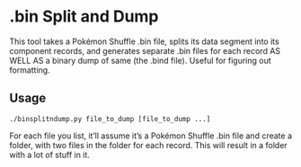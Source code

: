 # .bin Split and Dump

This tool takes a Pokémon Shuffle .bin file, splits its data segment into its component records, and generates separate .bin files for each record AS WELL AS a binary dump of same (the .bind file). Useful for figuring out formatting.

## Usage
```./binsplitndump.py file_to_dump [file_to_dump ...]```

For each file you list, it’ll assume it’s a Pokémon Shuffle .bin file and create a folder, with two files in the folder for each record. This will result in a folder with a lot of stuff in it.
